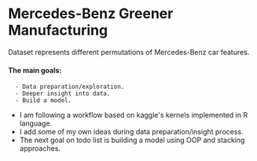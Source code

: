 # Mercedes-Benz Greener Manufacturing

Dataset represents different permutations of Mercedes-Benz car features.
#### **The main goals**:
      - Data preparation/exploration.
      - Deeper insight into data.
      - Build a model.
      
- I am following a workflow based on kaggle's kernels implemented in R language.<br>
- I add some of my own ideas during data preparation/insight process.<br>
- The next goal on todo list is building a model using OOP and stacking approaches.
